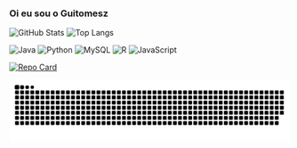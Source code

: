### Oi eu sou o Guitomesz

  ![GitHub Stats](https://github-readme-stats.vercel.app/api?username=Guitomesz&theme=transparent&bg_color=000&border_color=30A3DC&show_icons=true&icon_color=30A3DC&title_color=E94D5F&text_color=FFF&hide_title=true&hide=stars&rank_icon=github&ring_color=000000&include_all_commits=true)
  ![Top Langs](https://github-readme-stats-git-masterrstaa-rickstaa.vercel.app/api/top-langs/?username=Guitomesz&layout=compact&bg_color=000&border_color=30A3DC&title_color=E94D5F&text_color=FFF)
  
  ![Java](https://img.shields.io/badge/Java-000?style=for-the-badge&logo=java)
  ![Python](https://img.shields.io/badge/Python-14354C?style=for-the-badge&logo=python&logoColor=white)
  ![MySQL](https://img.shields.io/badge/MySQL-00000F?style=for-the-badge&logo=mysql&logoColor=white)
  ![R](https://img.shields.io/badge/R-276DC3?style=for-the-badge&logo=r&logoColor=white)
  ![JavaScript](https://img.shields.io/badge/JavaScript-F7DF1E?style=for-the-badge&logo=javascript&logoColor=black)

  [![Repo Card](https://github-readme-stats.vercel.app/api/pin/?username=Guitomesz&repo=desafio_back_end&bg_color=000&border_color=30A3DC&show_icons=true&icon_color=30A3DC&title_color=E94D5F&text_color=FFF)](https://github.com/Guitomesz/desafio_back_end)

<picture>
  <source media="(prefers-color-scheme: dark)" srcset="https://raw.githubusercontent.com/guitomesz/guitomesz/output/github-contribution-grid-snake-dark.svg">
  <source media="(prefers-color-scheme: light)" srcset="https://raw.githubusercontent.com/guitomesz/guitomesz/output/github-contribution-grid-snake.svg">
  <img alt="github contribution grid snake animation" src="https://raw.githubusercontent.com/platane/platane/output/github-contribution-grid-snake.svg">
</picture>
